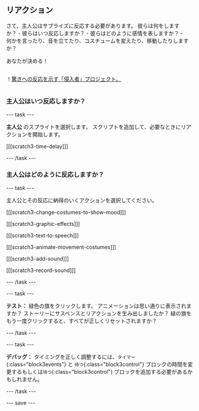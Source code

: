 ## リアクション

<div style="display: flex; flex-wrap: wrap">
<div style="flex-basis: 200px; flex-grow: 1; margin-right: 15px;">
さて、主人公はサプライズに反応する必要があります。 彼らは何をしますか？ 
- 彼らはいつ反応しますか？
- 彼らはどのように感情を表しますか？ 
- 何かを言ったり、音を立てたり、コスチュームを変えたり、移動したりしますか？ 

あなたが決める！
</div>
<div>

！[驚きへの反応を示す「侵入者」プロジェクト。](images/tresspass.png)

</div>
</div>

### 主人公はいつ反応しますか？

--- task ---

**主人公** のスプライトを選択します。 スクリプトを追加して、必要なときにリアクションを開始します。

[[[scratch3-time-delay]]]

--- /task ---

### 主人公はどのように反応しますか？

--- task ---

主人公とその反応に納得のいくアクションを選択してください。

[[[scratch3-change-costumes-to-show-mood]]]

[[[scratch3-graphic-effects]]]

[[[scratch3-text-to-speech]]]

[[[scratch3-animate-movement-costumes]]]

[[[scratch3-add-sound]]]

[[[scratch3-record-sound]]]

--- /task ---

--- task ---

**テスト：** 緑色の旗をクリックします。 アニメーションは思い通りに表示されますか？ ストーリーにサスペンスとリアクションを生み出しましたか？ 緑の旗をもう一度クリックすると、すべてが正しくリセットされますか？

--- /task ---

--- task ---

**デバッグ：** タイミングを正しく調整するには、`タイマー`{:class="block3events"} と `待つ`{:class="block3control"} ブロックの時間を変更するもしくは`待つ`{:class="block3control"} ブロックを追加する必要があるかもしれません。

--- /task ---

--- save ---
